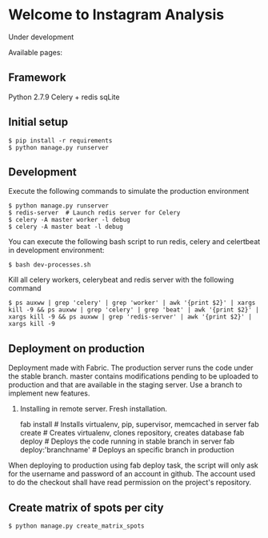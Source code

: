 Welcome to Instagram Analysis
===================
Under development

Available pages:



Framework
---------

Python 2.7.9
Celery + redis
sqLite

Initial setup
------------------------
    
    $ pip install -r requirements
    $ python manage.py runserver


Development
------------------------

Execute the following commands to simulate the production environment

	$ python manage.py runserver
	$ redis-server  # Launch redis server for Celery
	$ celery -A master worker -l debug
	$ celery -A master beat -l debug

You can execute the following bash script to run redis, celery and celertbeat in
development environment:

	$ bash dev-processes.sh

Kill all celery workers, celerybeat and redis server with the following command

    $ ps auxww | grep 'celery' | grep 'worker' | awk '{print $2}' | xargs kill -9 && ps auxww | grep 'celery' | grep 'beat' | awk '{print $2}' | xargs kill -9 && ps auxww | grep 'redis-server' | awk '{print $2}' | xargs kill -9

Deployment on production
------------------------

Deployment made with Fabric. The production server runs the code under the
stable branch. master contains modifications pending to be uploaded to production
and that are available in the staging server. Use a branch to implement new
features.

1. Installing in remote server. Fresh installation.

    fab install  # Installs virtualenv, pip, supervisor, memcached in server
    fab create  # Creates virtualenv, clones repository, creates database
    fab deploy  # Deploys the code running in stable branch in server
    fab deploy:'branchname'  # Deploys an specific branch in production
    
When deploying to production using fab deploy task, the script will only ask
for the username and password of an account in github. The account used to
do the checkout shall have read permission on the project's repository.

Create matrix of spots per city
-------------------------------
    
    $ python manage.py create_matrix_spots

